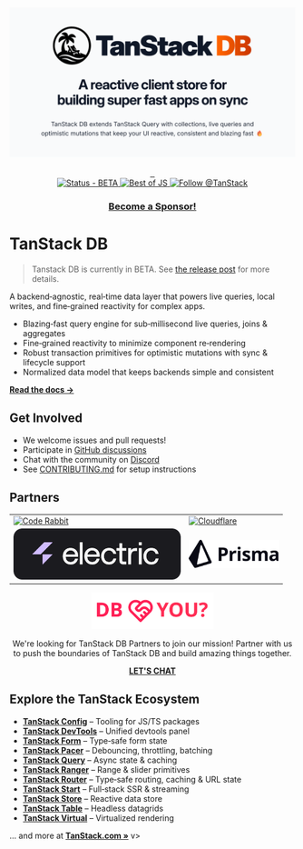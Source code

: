 
<div align="center">
  <img src="./media/header_db.png" >
</div>

<br />

<div align="center">
	<a href="https://npmjs.com/package/@tanstack/db" target="\_parent">
	  <img alt="" src="https://img.shields.io/npm/dm/@tanstack/db.svg" alt="npm downloads" />
	</a>
	<a href="https://github.com/TanStack/db" target="\_parent">
	  <img alt="" src="https://img.shields.io/github/stars/TanStack/db.svg?style=social&label=Star" alt="GitHub stars" />
	</a>
	<a href="https://bundlejs.com/?q=%40tanstack%2Fdb&config=%7B%22esbuild%22%3A%7B%22external%22%3A%5B%22react%22%2C%22react-dom%22%5D%7D%7D&badge=" target="\_parent">
	  <img alt="" src="https://deno.bundlejs.com/?q=@tanstack/db&config={%22esbuild%22:{%22external%22:[%22react%22,%22react-dom%22]}}&badge=detailed" alt="Bundle size" />
	</a>
</div>

<div align="center">
	<a href="#status">
    <img src="https://img.shields.io/badge/status-beta-yellow" alt="Status - BETA">
  </a>
	<a href="https://bestofjs.org/projects/tanstack-db">
		<img alt="Best of JS" src="https://img.shields.io/endpoint?url=https://bestofjs-serverless.now.sh/api/project-badge?fullName=TanStack%2Fdb%26since=daily" alt="Best of JS"/>
	</a>
	<a href="https://twitter.com/tan_stack">
		<img src="https://img.shields.io/twitter/follow/tan_stack.svg?style=social" alt="Follow @TanStack"/>
	</a>
</div>

<div align="center">
		
###  [Become a Sponsor!](https://github.com/sponsors/tannerlinsley/)
</div>

# TanStack DB 

> Tanstack DB is currently in BETA. See [the release post](https://tanstack.com/blog/tanstack-db-0.1-the-embedded-client-database-for-tanstack-query) for more details.

A backend‑agnostic, real‑time data layer that powers live queries, local writes, and fine‑grained reactivity for complex apps.

- Blazing‑fast query engine for sub‑millisecond live queries, joins & aggregates  
- Fine‑grained reactivity to minimize component re‑rendering  
- Robust transaction primitives for optimistic mutations with sync & lifecycle support  
- Normalized data model that keeps backends simple and consistent


<a href="https://tanstack.com/db" style="font-weight:bold" >Read the docs →</a>
<br />

## Get Involved

- We welcome issues and pull requests!
- Participate in [GitHub discussions](https://github.com/TanStack/db/discussions)
- Chat with the community on [Discord](https://discord.com/invite/WrRKjPJ)
- See [CONTRIBUTING.md](./CONTRIBUTING.md) for setup instructions

## Partners

<table align="center">
<tr>
<td>
<a href="https://www.coderabbit.ai/?via=tanstack&dub_id=aCcEEdAOqqutX6OS" >
<img src="https://tanstack.com/assets/coderabbit-light-DVMJ2jHi.svg" height="40" alt="Code Rabbit"/>
</a>
</td>
<td>
<a href="https://www.cloudflare.com?utm_source=tanstack">
 <img src="https://tanstack.com/assets/cloudflare-black-CPufaW0B.svg" height="70" alt="Cloudflare"/>
</a>
</td>
</tr>
<tr>
<td>
<a href="https://electric-sql.com"><img src="https://raw.githubusercontent.com/electric-sql/meta/main/identity/ElectricSQL-logo.with-background.sm.png" height="90" alt="ElectricSQL logo"/>
</a>
</td>
<td>
<a href="https://www.prisma.io?utm_source=tanstack&via=tanstack">
<img src="https://raw.githubusercontent.com/tanstack/tanstack.com/main/src/images/prisma-light.svg" height="50" alt="Prisma"/>
</a>
</td>
</tr>
</table>


<div align="center">
<img src="./media/partner_logo.svg" alt="DB & you?" height="65">
<p>
We're looking for TanStack DB Partners to join our mission! Partner with us to push the boundaries of TanStack DB and build amazing things together.
</p>
<a href="mailto:partners@tanstack.com?subject=TanStack DB Partnership"><b>LET'S CHAT</b></a>
</div>

## Explore the TanStack Ecosystem


- <a href="https://github.com/tanstack/config"><b>TanStack Config</b></a> – Tooling for JS/TS packages
- <a href="https://github.com/tanstack/devtools"><b>TanStack DevTools</b></a> – Unified devtools panel
- <a href="https://github.com/tanstack/form"><b>TanStack Form</b></a> – Type‑safe form state
- <a href="https://github.com/tanstack/pacer"><b>TanStack Pacer</b></a> – Debouncing, throttling, batching <br/>
- <a href="https://github.com/tanstack/query"><b>TanStack Query</b></a> – Async state & caching
- <a href="https://github.com/tanstack/ranger"><b>TanStack Ranger</b></a> – Range & slider primitives
- <a href="https://github.com/tanstack/router"><b>TanStack Router</b></a> – Type‑safe routing, caching & URL state
- <a href="https://github.com/tanstack/router"><b>TanStack Start</b></a> – Full‑stack SSR & streaming
- <a href="https://github.com/tanstack/store"><b>TanStack Store</b></a> – Reactive data store
- <a href="https://github.com/tanstack/table"><b>TanStack Table</b></a> – Headless datagrids
- <a href="https://github.com/tanstack/virtual"><b>TanStack Virtual</b></a> – Virtualized rendering

… and more at <a href="https://tanstack.com"><b>TanStack.com »</b></a>
v>

<!-- Use the force, Luke -->
